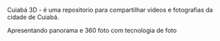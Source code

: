 Cuiabá 3D - é uma repositorio para compartilhar videos e  fotografias da cidade de Cuiabá.

Apresentando panorama e 360 foto com tecnologia de foto
